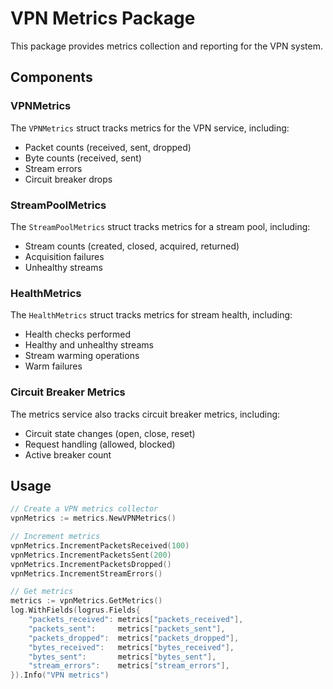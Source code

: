 # VPN Metrics Package

This package provides metrics collection and reporting for the VPN system.

## Components

### VPNMetrics

The `VPNMetrics` struct tracks metrics for the VPN service, including:

- Packet counts (received, sent, dropped)
- Byte counts (received, sent)
- Stream errors
- Circuit breaker drops

### StreamPoolMetrics

The `StreamPoolMetrics` struct tracks metrics for a stream pool, including:

- Stream counts (created, closed, acquired, returned)
- Acquisition failures
- Unhealthy streams

### HealthMetrics

The `HealthMetrics` struct tracks metrics for stream health, including:

- Health checks performed
- Healthy and unhealthy streams
- Stream warming operations
- Warm failures

### Circuit Breaker Metrics

The metrics service also tracks circuit breaker metrics, including:

- Circuit state changes (open, close, reset)
- Request handling (allowed, blocked)
- Active breaker count

## Usage

```go
// Create a VPN metrics collector
vpnMetrics := metrics.NewVPNMetrics()

// Increment metrics
vpnMetrics.IncrementPacketsReceived(100)
vpnMetrics.IncrementPacketsSent(200)
vpnMetrics.IncrementPacketsDropped()
vpnMetrics.IncrementStreamErrors()

// Get metrics
metrics := vpnMetrics.GetMetrics()
log.WithFields(logrus.Fields{
    "packets_received": metrics["packets_received"],
    "packets_sent":     metrics["packets_sent"],
    "packets_dropped":  metrics["packets_dropped"],
    "bytes_received":   metrics["bytes_received"],
    "bytes_sent":       metrics["bytes_sent"],
    "stream_errors":    metrics["stream_errors"],
}).Info("VPN metrics")
```

